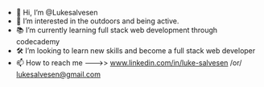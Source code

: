 - 👋 Hi, I’m @Lukesalvesen
- 👀 I’m interested in the outdoors and being active.
- 📚 I’m currently learning full stack web development through codecademy
- 🛠️ I’m looking to learn new skills and become a full stack web developer
- 📫 How to reach me --->> www.linkedin.com/in/luke-salvesen /or/ lukesalvesen@gmail.com



<!---
Lukesalvesen/Lukesalvesen is a ✨ special ✨ repository because its `README.md` (this file) appears on your GitHub profile.
You can click the Preview link to take a look at your changes.
--->
